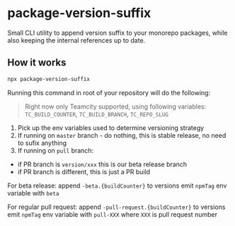 # package-version-suffix

Small CLI utility to append version suffix to your monorepo packages, while also keeping the internal references up to date.

## How it works

```sh
npx package-version-suffix
```

Running this command in root of your repository will do the following:

> Right now only Teamcity supported, using following variables: `TC_BUILD_COUNTER`, `TC_BUILD_BRANCH`, `TC_REPO_SLUG`

1. Pick up the env variables used to determine versioning strategy
2. If running on `master` branch - do nothing, this is stable release, no need to sufix anything
3. If running on `pull` branch:
  - if PR branch is `version/xxx` this is our beta release branch
  - if PR branch is different, this is just a PR build
  
For beta release:
  append `-beta.{buildCounter}` to versions
  emit `npmTag` env variable with `beta`

For regular pull request:
  append `-pull-request.{buildCounter}` to versions
  emit `npmTag` env variable with `pull-XXX` where `XXX` is pull request number
  

